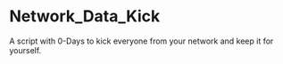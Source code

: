 # Network_Data_Kick
A script with 0-Days to kick everyone from your network and keep it for yourself.
